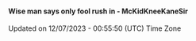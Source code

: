 #### Wise man says only fool rush in - McKidKneeKaneSir
Updated on 12/07/2023 - 00:55:50 (UTC) Time Zone
